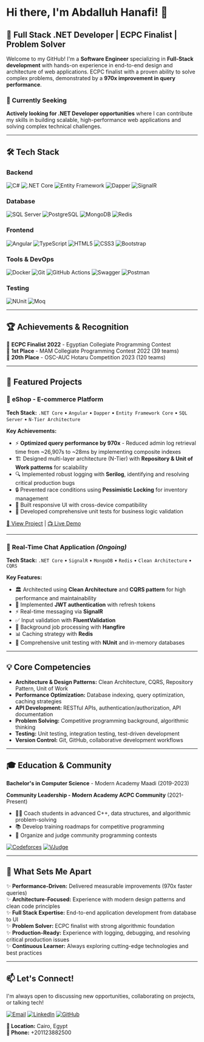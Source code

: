# Hi there, I'm Abdalluh Hanafi! 👋

## 🚀 Full Stack .NET Developer | ECPC Finalist | Problem Solver

Welcome to my GitHub! I'm a **Software Engineer** specializing in **Full-Stack development** with hands-on experience in end-to-end design and architecture of web applications. ECPC finalist with a proven ability to solve complex problems, demonstrated by a **970x improvement in query performance**.

### 🎯 Currently Seeking
**Actively looking for .NET Developer opportunities** where I can contribute my skills in building scalable, high-performance web applications and solving complex technical challenges.

---

## 🛠️ Tech Stack

### Backend
![C#](https://img.shields.io/badge/C%23-239120?style=for-the-badge&logo=c-sharp&logoColor=white)
![.NET Core](https://img.shields.io/badge/.NET_Core-512BD4?style=for-the-badge&logo=dotnet&logoColor=white)
![Entity Framework](https://img.shields.io/badge/Entity_Framework-512BD4?style=for-the-badge&logo=dotnet&logoColor=white)
![Dapper](https://img.shields.io/badge/Dapper-512BD4?style=for-the-badge&logo=dotnet&logoColor=white)
![SignalR](https://img.shields.io/badge/SignalR-512BD4?style=for-the-badge&logo=dotnet&logoColor=white)

### Database
![SQL Server](https://img.shields.io/badge/SQL_Server-CC2927?style=for-the-badge&logo=microsoft-sql-server&logoColor=white)
![PostgreSQL](https://img.shields.io/badge/PostgreSQL-316192?style=for-the-badge&logo=postgresql&logoColor=white)
![MongoDB](https://img.shields.io/badge/MongoDB-47A248?style=for-the-badge&logo=mongodb&logoColor=white)
![Redis](https://img.shields.io/badge/Redis-DC382D?style=for-the-badge&logo=redis&logoColor=white)

### Frontend
![Angular](https://img.shields.io/badge/Angular-DD0031?style=for-the-badge&logo=angular&logoColor=white)
![TypeScript](https://img.shields.io/badge/TypeScript-007ACC?style=for-the-badge&logo=typescript&logoColor=white)
![HTML5](https://img.shields.io/badge/HTML5-E34F26?style=for-the-badge&logo=html5&logoColor=white)
![CSS3](https://img.shields.io/badge/CSS3-1572B6?style=for-the-badge&logo=css3&logoColor=white)
![Bootstrap](https://img.shields.io/badge/Bootstrap-7952B3?style=for-the-badge&logo=bootstrap&logoColor=white)

### Tools & DevOps
![Docker](https://img.shields.io/badge/Docker-2496ED?style=for-the-badge&logo=docker&logoColor=white)
![Git](https://img.shields.io/badge/Git-F05032?style=for-the-badge&logo=git&logoColor=white)
![GitHub Actions](https://img.shields.io/badge/GitHub_Actions-2088FF?style=for-the-badge&logo=github-actions&logoColor=white)
![Swagger](https://img.shields.io/badge/Swagger-85EA2D?style=for-the-badge&logo=swagger&logoColor=black)
![Postman](https://img.shields.io/badge/Postman-FF6C37?style=for-the-badge&logo=postman&logoColor=white)

### Testing
![NUnit](https://img.shields.io/badge/NUnit-22B14C?style=for-the-badge&logo=.net&logoColor=white)
![Moq](https://img.shields.io/badge/Moq-512BD4?style=for-the-badge&logo=.net&logoColor=white)

---

## 🏆 Achievements & Recognition

🥇 **ECPC Finalist 2022** - Egyptian Collegiate Programming Contest  
🥇 **1st Place** - MAM Collegiate Programming Contest 2022 (39 teams)  
🥉 **20th Place** - OSC-AUC Hotaru Competition 2023 (120 teams)

---

## 💼 Featured Projects

### 🛒 **eShop - E-commerce Platform**
**Tech Stack:** `.NET Core` • `Angular` • `Dapper` • `Entity Framework Core` • `SQL Server` • `N-Tier Architecture`

**Key Achievements:**
- ⚡ **Optimized query performance by 970x** - Reduced admin log retrieval time from ~26,907s to ~28ms by implementing composite indexes
- 🏗️ Designed multi-layer architecture (N-Tier) with **Repository & Unit of Work patterns** for scalability
- 🔍 Implemented robust logging with **Serilog**, identifying and resolving critical production bugs
- 🔒 Prevented race conditions using **Pessimistic Locking** for inventory management
- 🎨 Built responsive UI with cross-device compatibility
- 🧪 Developed comprehensive unit tests for business logic validation

[🔗 View Project](https://github.com/AbdullahHanfi/eShop) | [📺 Live Demo](http://eshop-hanafi.runasp.net)

---

### 💬 **Real-Time Chat Application** *(Ongoing)*
**Tech Stack:** `.NET Core` • `SignalR` • `MongoDB` • `Redis` • `Clean Architecture` • `CQRS`

**Key Features:**
- 🏛️ Architected using **Clean Architecture** and **CQRS pattern** for high performance and maintainability
- 🔐 Implemented **JWT authentication** with refresh tokens
- ⚡ Real-time messaging via **SignalR**
- ✅ Input validation with **FluentValidation**
- 🚀 Background job processing with **Hangfire**
- 📊 Caching strategy with **Redis**
- 🧪 Comprehensive unit testing with **NUnit** and in-memory databases

---

## 💡 Core Competencies

- **Architecture & Design Patterns:** Clean Architecture, CQRS, Repository Pattern, Unit of Work
- **Performance Optimization:** Database indexing, query optimization, caching strategies
- **API Development:** RESTful APIs, authentication/authorization, API documentation
- **Problem Solving:** Competitive programming background, algorithmic thinking
- **Testing:** Unit testing, integration testing, test-driven development
- **Version Control:** Git, GitHub, collaborative development workflows

---

## 🎓 Education & Community

**Bachelor's in Computer Science** - Modern Academy Maadi (2019-2023)

**Community Leadership - Modern Academy ACPC Community** (2021-Present)
- 👨‍🏫 Coach students in advanced C++, data structures, and algorithmic problem-solving
- 📚 Develop training roadmaps for competitive programming
- 🏅 Organize and judge community programming contests

[![Codeforces](https://img.shields.io/badge/Codeforces-1F8ACB?style=for-the-badge&logo=codeforces&logoColor=white)](https://codeforces.com/profile/Dghemy)
[![VJudge](https://img.shields.io/badge/VJudge-000000?style=for-the-badge&logo=code&logoColor=white)](https://vjudge.net/user/dghemy)

---

## 🌟 What Sets Me Apart

✨ **Performance-Driven:** Delivered measurable improvements (970x faster queries)  
✨ **Architecture-Focused:** Experience with modern design patterns and clean code principles  
✨ **Full Stack Expertise:** End-to-end application development from database to UI  
✨ **Problem Solver:** ECPC finalist with strong algorithmic foundation  
✨ **Production-Ready:** Experience with logging, debugging, and resolving critical production issues  
✨ **Continuous Learner:** Always exploring cutting-edge technologies and best practices

---

## 📫 Let's Connect!

I'm always open to discussing new opportunities, collaborating on projects, or talking tech!

[![Email](https://img.shields.io/badge/Email-8B89CC?style=for-the-badge&logo=protonmail&logoColor=white)](mailto:abdullah.hanfi@protonmail.com)
[![LinkedIn](https://img.shields.io/badge/LinkedIn-0077B5?style=for-the-badge&logo=linkedin&logoColor=white)](https://www.linkedin.com/in/abdullah-hanafi/)
[![GitHub](https://img.shields.io/badge/GitHub-181717?style=for-the-badge&logo=github&logoColor=white)]([#](https://github.com/AbdullahHanfi))

**📍 Location:** Cairo, Egypt  
**📱 Phone:** +201123882500
